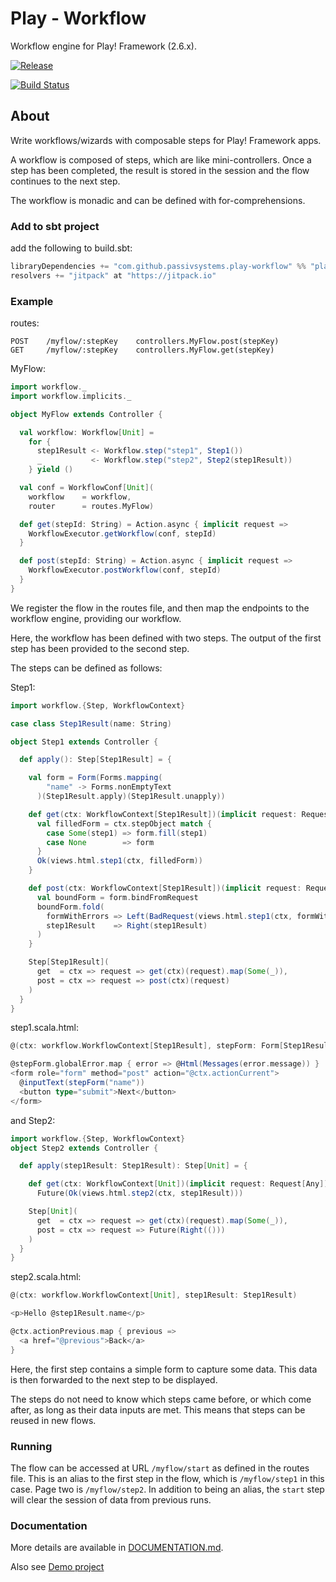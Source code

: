 # Play - Workflow

Workflow engine for Play! Framework (2.6.x).

[![Release](https://jitpack.io/v/passivsystems/play-workflow.svg)](https://jitpack.io/#passivsystems/play-workflow)

[![Build Status](https://travis-ci.org/passivsystems/play-workflow.svg?branch=master)](https://travis-ci.org/passivsystems/play-workflow)

## About

Write workflows/wizards with composable steps for Play! Framework apps.

A workflow is composed of steps, which are like mini-controllers. Once a step has been completed, the result is stored in the session and the flow continues to the next step.

The workflow is monadic and can be defined with for-comprehensions.

### Add to sbt project

add the following to build.sbt:
```scala
libraryDependencies += "com.github.passivsystems.play-workflow" %% "play-workflow" % "0.3.2"
resolvers += "jitpack" at "https://jitpack.io"
```

### Example

routes:
```
POST    /myflow/:stepKey    controllers.MyFlow.post(stepKey)
GET     /myflow/:stepKey    controllers.MyFlow.get(stepKey)

```

MyFlow:

```scala
import workflow._
import workflow.implicits._

object MyFlow extends Controller {

  val workflow: Workflow[Unit] =
    for {
      step1Result <- Workflow.step("step1", Step1())
      _           <- Workflow.step("step2", Step2(step1Result))
    } yield ()

  val conf = WorkflowConf[Unit](
    workflow    = workflow,
    router      = routes.MyFlow)

  def get(stepId: String) = Action.async { implicit request =>
    WorkflowExecutor.getWorkflow(conf, stepId)
  }

  def post(stepId: String) = Action.async { implicit request =>
    WorkflowExecutor.postWorkflow(conf, stepId)
  }
}
```

We register the flow in the routes file, and then map the endpoints to the workflow engine, providing our workflow.

Here, the workflow has been defined with two steps. The output of the first step has been provided to the second step.

The steps can be defined as follows:

Step1:

```scala
import workflow.{Step, WorkflowContext}

case class Step1Result(name: String)

object Step1 extends Controller {

  def apply(): Step[Step1Result] = {

    val form = Form(Forms.mapping(
        "name" -> Forms.nonEmptyText
      )(Step1Result.apply)(Step1Result.unapply))

    def get(ctx: WorkflowContext[Step1Result])(implicit request: Request[Any]): Future[Result] = Future {
      val filledForm = ctx.stepObject match {
        case Some(step1) => form.fill(step1)
        case None        => form
      }
      Ok(views.html.step1(ctx, filledForm))
    }

    def post(ctx: WorkflowContext[Step1Result])(implicit request: Request[Any]): Future[Either[Result, Step1Result]] = Future {
      val boundForm = form.bindFromRequest
      boundForm.fold(
        formWithErrors => Left(BadRequest(views.html.step1(ctx, formWithErrors))),
        step1Result    => Right(step1Result)
      )
    }

    Step[Step1Result](
      get  = ctx => request => get(ctx)(request).map(Some(_)),
      post = ctx => request => post(ctx)(request)
    )
  }
}
```

step1.scala.html:

```scala
@(ctx: workflow.WorkflowContext[Step1Result], stepForm: Form[Step1Result])

@stepForm.globalError.map { error => @Html(Messages(error.message)) }
<form role="form" method="post" action="@ctx.actionCurrent">
  @inputText(stepForm("name"))
  <button type="submit">Next</button>
</form>
```

and Step2:

```scala
import workflow.{Step, WorkflowContext}
object Step2 extends Controller {

  def apply(step1Result: Step1Result): Step[Unit] = {

    def get(ctx: WorkflowContext[Unit])(implicit request: Request[Any]): Future[Result] =
      Future(Ok(views.html.step2(ctx, step1Result)))

    Step[Unit](
      get  = ctx => request => get(ctx)(request).map(Some(_)),
      post = ctx => request => Future(Right(()))
    )
  }
}

```

step2.scala.html:

```scala
@(ctx: workflow.WorkflowContext[Unit], step1Result: Step1Result)

<p>Hello @step1Result.name</p>

@ctx.actionPrevious.map { previous =>
  <a href="@previous">Back</a>
}
```

Here, the first step contains a simple form to capture some data. This data is then forwarded to the next step to be displayed.

The steps do not need to know which steps came before, or which come after, as long as their data inputs are met. This means that steps can be reused in new flows.

### Running

The flow can be accessed at URL `/myflow/start` as defined in the routes file. This is an alias to the first step in the flow, which is `/myflow/step1` in this case. Page two is `/myflow/step2`. In addition to being an alias, the `start` step will clear the session of data from previous runs.

### Documentation

More details are available in [DOCUMENTATION.md](DOCUMENTATION.md).

Also see [Demo project](https://github.com/passivsystems/play-workflow-demo)
